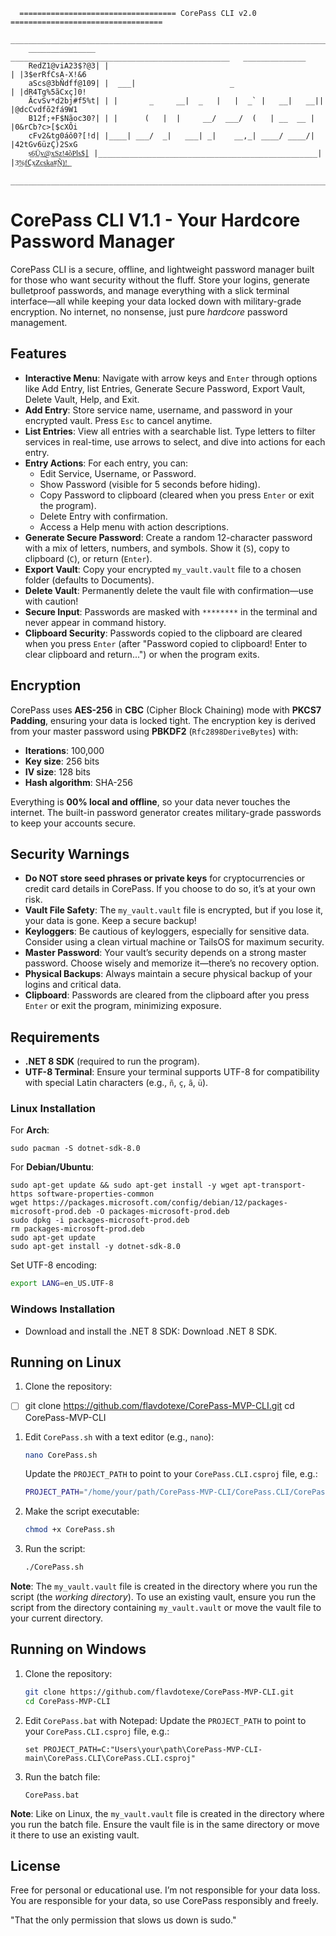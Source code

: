       =================================== CorePass CLI v2.0 ==================================
       ______________________________________________________________________________________
        _______________   _________________________________________________   ______________
        RedZ1@viA23$?@3| |                                                 | |3$erRfCsA-X!&6
        aScs@3bÑdff@109| |  ___|                     _                    | |dR4Tg%5ãCxç]0!
        ÃcvSv*d2bj#f5%t| | |       _     __|  _   |   |  _` |   __|   __|| |@dcCvdfõ2fá9W1
        B12f;+F$Nãoc30?| | |      (   |  |     __/  ___/  (   | __  __ | |0&rCb?c>[$cXÔi
        cFv2&tg0áô0?[!d| |____| ___/  _|   ___| _|    __,_| ____/ ____/| |42tGv6üzÇ)2SxG
        s͟6͟Ü͟v͟@͟x͟S͟z͟!͟4͟õ͟P͟l͟s͟$͟| |_________________________________________________| |3͟%͟f͟Cx͟Z͟c͟s͟k͟a͟#͟Ñ͟)͟!͟
        _____________________________________________________________________________________
   
   # CorePass CLI V1.1 - Your Hardcore Password Manager
   
   CorePass CLI is a secure, offline, and lightweight password manager built for those who want 
   security without the fluff. Store your logins, generate bulletproof passwords, and manage
   everything with a slick terminal interface—all while keeping your data locked down with 
   military-grade encryption. No internet, no nonsense, just pure *hardcore* password management.
   
   ## Features
   
   - **Interactive Menu**: Navigate with arrow keys and `Enter` through options like Add Entry,
   list Entries, Generate Secure Password, Export Vault, Delete Vault, Help, and Exit.
   - **Add Entry**: Store service name, username, and password in your encrypted vault. Press 
   `Esc` to cancel anytime.
   - **List Entries**: View all entries with a searchable list. Type letters to filter services in
   real-time, use arrows to select, and dive into actions for each entry.
   - **Entry Actions**: For each entry, you can:
     - Edit Service, Username, or Password.
     - Show Password (visible for 5 seconds before hiding).
     - Copy Password to clipboard (cleared when you press `Enter` or exit the program).
     - Delete Entry with confirmation.
     - Access a Help menu with action descriptions.
   - **Generate Secure Password**: Create a random 12-character password with a mix of letters, numbers, and symbols. Show it (`S`), copy to clipboard (`C`), or return (`Enter`).
   - **Export Vault**: Copy your encrypted `my_vault.vault` file to a chosen folder (defaults to Documents).
   - **Delete Vault**: Permanently delete the vault file with confirmation—use with caution!
   - **Secure Input**: Passwords are masked with `********` in the terminal and never appear in command history.
   - **Clipboard Security**: Passwords copied to the clipboard are cleared when you press `Enter` (after "Password copied to clipboard! Enter to clear clipboard and return...") or when the program exits.
   
   ## Encryption
   
   CorePass uses **AES-256** in **CBC** (Cipher Block Chaining) mode with **PKCS7 Padding**, ensuring your data is locked tight. The encryption key is derived from your master password using **PBKDF2** (`Rfc2898DeriveBytes`) with:
   - **Iterations**: 100,000
   - **Key size**: 256 bits
   - **IV size**: 128 bits
   - **Hash algorithm**: SHA-256
   
   Everything is **00% local and offline**, so your data never touches the internet. The built-in password generator creates military-grade passwords to keep your accounts secure.
   
   ## Security Warnings
   
   - **Do NOT store seed phrases or private keys** for cryptocurrencies or credit card details in CorePass. If you choose to do so, it’s at your own risk.
   - **Vault File Safety**: The `my_vault.vault` file is encrypted, but if you lose it, your data is gone. Keep a secure backup!
   - **Keyloggers**: Be cautious of keyloggers, especially for sensitive data. Consider using a clean virtual machine or TailsOS for maximum security.
   - **Master Password**: Your vault’s security depends on a strong master password. Choose wisely and memorize it—there’s no recovery option.
   - **Physical Backups**: Always maintain a secure physical backup of your logins and critical data.
   - **Clipboard**: Passwords are cleared from the clipboard after you press `Enter` or exit the program, minimizing exposure.
   
   ## Requirements
   
   - **.NET 8 SDK** (required to run the program).
   - **UTF-8 Terminal**: Ensure your terminal supports UTF-8 for compatibility with special Latin characters (e.g., `ñ`, `ç`, `ã`, `ü`).
   
   ### Linux Installation
   
   For **Arch**:
```
sudo pacman -S dotnet-sdk-8.0
```
For **Debian/Ubuntu**:
```
sudo apt-get update && sudo apt-get install -y wget apt-transport-https software-properties-common
wget https://packages.microsoft.com/config/debian/12/packages-microsoft-prod.deb -O packages-microsoft-prod.deb
sudo dpkg -i packages-microsoft-prod.deb
rm packages-microsoft-prod.deb
sudo apt-get update
sudo apt-get install -y dotnet-sdk-8.0
```

Set UTF-8 encoding:

```bash
export LANG=en_US.UTF-8
```

### Windows Installation

- Download and install the .NET 8 SDK: Download .NET 8 SDK.

## Running on Linux

1. Clone the repository:

- [ ] git clone https://github.com/flavdotexe/CorePass-MVP-CLI.git
  cd CorePass-MVP-CLI

1. Edit `CorePass.sh` with a text editor (e.g., `nano`):

   ```bash
   nano CorePass.sh
   ```

   Update the `PROJECT_PATH` to point to your `CorePass.CLI.csproj` file, e.g.:

   ```bash
   PROJECT_PATH="/home/your/path/CorePass-MVP-CLI/CorePass.CLI/CorePass.CLI.csproj"
   ```

2. Make the script executable:

   ```bash
   chmod +x CorePass.sh
   ```

3. Run the script:

   ```bash
   ./CorePass.sh
   ```

**Note**: The `my_vault.vault` file is created in the directory where you run the script (the *working directory*). To use an existing vault, ensure you run the script from the directory containing `my_vault.vault` or move the vault file to your current directory.

## Running on Windows

1. Clone the repository:

   ```bash
   git clone https://github.com/flavdotexe/CorePass-MVP-CLI.git
   cd CorePass-MVP-CLI
   ```

2. Edit `CorePass.bat` with Notepad: Update the `PROJECT_PATH` to point to your `CorePass.CLI.csproj` file, e.g.:

   ```batch
   set PROJECT_PATH=C:"Users\your\path\CorePass-MVP-CLI-main\CorePass.CLI\CorePass.CLI.csproj"
   ```

3. Run the batch file:

   ```batch
   CorePass.bat
   ```

**Note**: Like on Linux, the `my_vault.vault` file is created in the directory where you run the batch file. Ensure the vault file is in the same directory or move it there to use an existing vault.

## License

Free for personal or educational use. I’m not responsible for your data loss. You are responsible for your data, so use CorePass responsibly and freely.

"That the only permission that slows us down is sudo."
